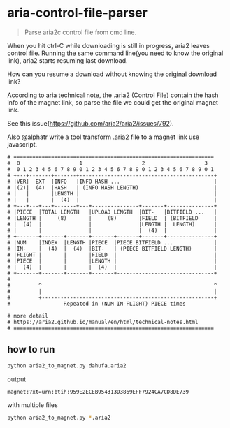 # aria-control-file-parser

> Parse aria2c control file from cmd line.

When you hit ctrl-C while downloading is still in progress, aria2 leaves control file. Running the same command line(you need to know the original link), aria2 starts resuming last download.  

How can you resume a download without knowing the original download link?

According to aria technical note, the .aria2 (Control File) contain the hash info of the magnet link, so parse the file we could get the original magnet link.

See this issue(https://github.com/aria2/aria2/issues/792). 

Also @alphatr write a tool transform .aria2 file to a magnet link use javascript.


```
# ================================================================
#  0                   1                   2                   3
#  0 1 2 3 4 5 6 7 8 9 0 1 2 3 4 5 6 7 8 9 0 1 2 3 4 5 6 7 8 9 0 1
# +---+-------+-------+-------------------------------------------+
# |VER|  EXT  |INFO   |INFO HASH ...                              |
# |(2)|  (4)  |HASH   | (INFO HASH LENGTH)                        |
# |   |       |LENGTH |                                           |
# |   |       |  (4)  |                                           |
# +---+---+---+-------+---+---------------+-------+---------------+
# |PIECE  |TOTAL LENGTH   |UPLOAD LENGTH  |BIT-   |BITFIELD ...   |
# |LENGTH |     (8)       |     (8)       |FIELD  | (BITFIELD     |
# |  (4)  |               |               |LENGTH |  LENGTH)      |
# |       |               |               |  (4)  |               |
# +-------+-------+-------+-------+-------+-------+---------------+
# |NUM    |INDEX  |LENGTH |PIECE  |PIECE BITFIELD ...             |
# |IN-    |  (4)  |  (4)  |BIT-   | (PIECE BITFIELD LENGTH)       |
# |FLIGHT |       |       |FIELD  |                               |
# |PIECE  |       |       |LENGTH |                               |
# |  (4)  |       |       |  (4)  |                               |
# +-------+-------+-------+-------+-------------------------------+
#
#         ^                                                       ^
#         |                                                       |
#         +-------------------------------------------------------+
#                 Repeated in (NUM IN-FLIGHT) PIECE times

# more detail
# https://aria2.github.io/manual/en/html/technical-notes.html
# ================================================================
```

## how to run

```bash
python aria2_to_magnet.py dahufa.aria2
```

output
```
magnet:?xt=urn:btih:959E2ECEB954313D3869EFF7924CA7CD8DE739
```

with multiple files
```bash
python aria2_to_magnet.py *.aria2
```

